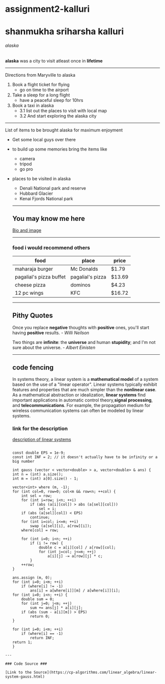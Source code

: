 # assignment2-kalluri

# shanmukha sriharsha kalluri

###### alaska

**alaska** was a city to visit atleast once in **lifetime** 


---

Directions from Maryville to alaska 

 1. Book a flight ticket for flying
     * go on time to the airport
 2. Take a sleep for a long flight 
     * have a peaceful sleep for 10hrs
 3. Book a taxi in alaska  
     * 3.1 list out the places to visit with local map
     * 3.2 And start exploring the alaska city 

---

List of items to be brought alaska for maximum enjoyment

* Get some local guys over there
* to build up some memories bring the items like 
  * camera
  * tripod
  * go pro
* places to be visited in alaska 
   * Denali National park and reserve 
   * Hubbard Glacier
   * Kenai Fjords National park

   ---

   ## You may know me here ##


   [Bio and image](aboutme.md)  

   ---

   ### food i would recommend others ###

   |  food  |   place  |  price   |
   |--------|----------|----------|
   |maharaja burger|Mc Donalds| $1.79|
   |pagalial's pizza buffet|pagalial's pizza| $13.69|
   |cheese pizza|dominos| $4.23|
   |12 pc wings|KFC|$16.72|

   ---

   ## Pithy Quotes ##
    Once you replace **negative** thoughts with **positive** ones, you'll start having **positive** results. - *Willi Neilson*

    Two things are **infinite**: the **universe** and human **stupidity**; and I'm not sure about the universe. - *Albert Einisten*

    ---
    
    ## code fencing ##

    In systems theory, a linear system is a **mathematical model** of a system based on the use of a "linear operator". Linear systems typically exhibit features and properties that are much simpler than the **nonlinear case**. As a mathematical abstraction or idealization, **linear systems** find important applications in automatic control theory,**signal processing**, and **telecommunications**. For example, the propagation medium for wireless communication systems can often be modeled by linear systems.

    ### link for the description ###

    [description of linear systems](https://en.wikipedia.org/wiki/Linear_system)

    ```

    const double EPS = 1e-9;
    const int INF = 2; // it doesn't actually have to be infinity or a big number

    int gauss (vector < vector<double> > a, vector<double> & ans) {
    int n = (int) a.size();
    int m = (int) a[0].size() - 1;

    vector<int> where (m, -1);
    for (int col=0, row=0; col<m && row<n; ++col) {
        int sel = row;
        for (int i=row; i<n; ++i)
            if (abs (a[i][col]) > abs (a[sel][col]))
                sel = i;
        if (abs (a[sel][col]) < EPS)
            continue;
        for (int i=col; i<=m; ++i)
            swap (a[sel][i], a[row][i]);
        where[col] = row;

        for (int i=0; i<n; ++i)
            if (i != row) {
                double c = a[i][col] / a[row][col];
                for (int j=col; j<=m; ++j)
                    a[i][j] -= a[row][j] * c;
            }
        ++row;
    }

    ans.assign (m, 0);
    for (int i=0; i<m; ++i)
        if (where[i] != -1)
            ans[i] = a[where[i]][m] / a[where[i]][i];
    for (int i=0; i<n; ++i) {
        double sum = 0;
        for (int j=0; j<m; ++j)
            sum += ans[j] * a[i][j];
        if (abs (sum - a[i][m]) > EPS)
            return 0;
    }

    for (int i=0; i<m; ++i)
        if (where[i] == -1)
            return INF;
    return 1;
    }

```
---

### Code Source ###

[Link to the Source](https://cp-algorithms.com/linear_algebra/linear-system-gauss.html)


